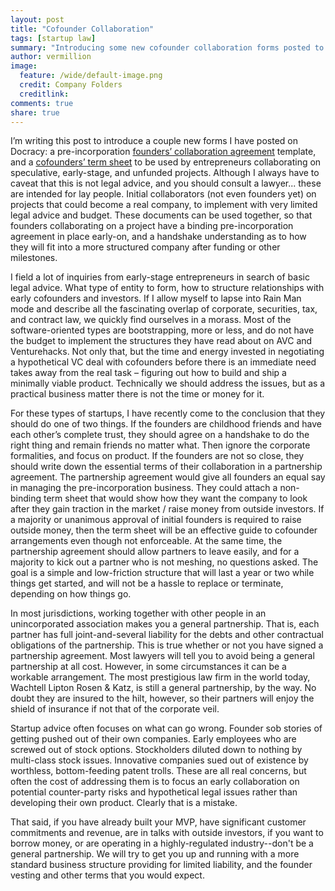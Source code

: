 ```yaml
---
layout: post
title: "Cofounder Collaboration"
tags: [startup law]
summary: "Introducing some new cofounder collaboration forms posted to Docracy.com"
author: vermillion
image:
  feature: /wide/default-image.png
  credit: Company Folders
  creditlink: 
comments: true
share: true
---
```


I’m writing this post to introduce a couple new forms I have posted on Docracy: a pre-incorporation <a href="http://www.docracy.com/6348/founders-agreement-template" target="_blank">founders’ collaboration agreement</a> template, and a <a href="http://www.docracy.com/6354/cofounder-terms-exhibit-a-to-founders-agreement-" target="_blank">cofounders’ term sheet</a> to be used by entrepreneurs collaborating on speculative, early-stage, and unfunded projects. Although I always have to caveat that this is not legal advice, and you should consult a lawyer... these are intended for lay people. Initial collaborators (not even founders yet) on projects that could become a real company, to implement with very limited legal advice and budget. These documents can be used together, so that founders collaborating on a project have a binding pre-incorporation agreement in place early-on, and a handshake understanding as to how they will fit into a more structured company after funding or other milestones.

I field a lot of inquiries from early-stage entrepreneurs in search of basic legal advice. What type of entity to form, how to structure relationships with early cofounders and investors. If I allow myself to lapse into Rain Man mode and describe all the fascinating overlap of corporate, securities, tax, and contract law, we quickly find ourselves in a morass. Most of the software-oriented types are bootstrapping, more or less, and do not have the budget to implement the structures they have read about on AVC and Venturehacks. Not only that, but the time and energy invested in negotiating a hypothetical VC deal with cofounders before there is an immediate need takes away from the real task – figuring out how to build and ship a minimally viable product. Technically we should address the issues, but as a practical business matter there is not the time or money for it.

For these types of startups, I have recently come to the conclusion that they should do one of two things. If the founders are childhood friends and have each other’s complete trust, they should agree on a handshake to do the right thing and remain friends no matter what. Then ignore the corporate formalities, and focus on product. If the founders are not so close, they should write down the essential terms of their collaboration in a partnership agreement. The partnership agreement would give all founders an equal say in managing the pre-incorporation business. They could attach a non-binding term sheet that would show how they want the company to look after they gain traction in the market / raise money from outside investors. If a majority or unanimous approval of initial founders is required to raise outside money, then the term sheet will be an effective guide to cofounder arrangements even though not enforceable. At the same time, the partnership agreement should allow partners to leave easily, and for a majority to kick out a partner who is not meshing, no questions asked. The goal is a simple and low-friction structure that will last a year or two while things get started, and will not be a hassle to replace or terminate, depending on how things go.

In most jurisdictions, working together with other people in an unincorporated association makes you a general partnership. That is, each partner has full joint-and-several liability for the debts and other contractual obligations of the partnership. This is true whether or not you have signed a partnership agreement. Most lawyers will tell you to avoid being a general partnership at all cost. However, in some circumstances it can be a workable arrangement. The most prestigious law firm in the world today, Wachtell Lipton Rosen &amp; Katz, is still a general partnership, by the way. No doubt they are insured to the hilt, however, so their partners will enjoy the shield of insurance if not that of the corporate veil.

Startup advice often focuses on what can go wrong. Founder sob stories of getting pushed out of their own companies. Early employees who are screwed out of stock options. Stockholders diluted down to nothing by multi-class stock issues. Innovative companies sued out of existence by worthless, bottom-feeding patent trolls. These are all real concerns, but often the cost of addressing them is to focus an early collaboration on potential counter-party risks and hypothetical legal issues rather than developing their own product. Clearly that is a mistake.

That said, if you have already built your MVP, have significant customer commitments and revenue, are in talks with outside investors, if you want to borrow money, or are operating in a highly-regulated industry--don't be a general partnership. We will try to get you up and running with a more standard business structure providing for limited liability, and the founder vesting and other terms that you would expect.